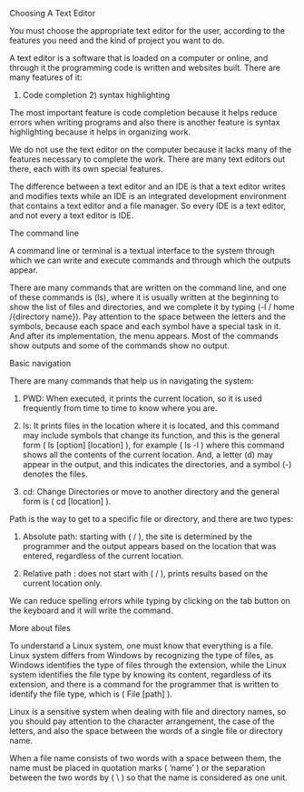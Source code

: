 Choosing A Text Editor

You must choose the appropriate text editor for the user, according to the features you need and the kind of project you want to do.

A text editor is a software that is loaded on a computer or online, and through it the programming code is written and websites built. There are many features of it:

1) Code completion 2) syntax highlighting

The most important feature is code completion because it helps reduce errors when writing programs and also there is another feature is syntax highlighting because it helps in organizing work.

We do not use the text editor on the computer because it lacks many of the features necessary to complete the work. There are many text editors out there, each with its own special features.

The difference between a text editor and an IDE is that a text editor writes and modifies texts while an IDE is an integrated development environment that contains a text editor and a file manager. So every IDE is a text editor, and not every a text editor is IDE.

 

The command line

A command line or terminal is a textual interface to the system through which we can write and execute commands and through which the outputs appear.

There are many commands that are written on the command line, and one of these commands is (ls), where it is usually written at the beginning to show the list of files and directories, and we complete it by typing (-l / home /{directory name}). Pay attention to the space between the letters and the symbols, because each space and each symbol have a special task in it. And after its implementation, the menu appears. Most of the commands show outputs and some of the commands show no output.

Basic navigation

There are many commands that help us in navigating the system:

1) PWD: When executed, it prints the current location, so it is used frequently from time to time to know where you are.

2) ls: It prints files in the location where it is located, and this command may include symbols that change its function, and this is the general form ( ls [option] [location] ), for example ( ls -l ) where this command shows all the contents of the current location. And, a letter (d) may appear in the output, and this indicates the directories, and a symbol (-) denotes the files.

3) cd: Change Directories or move to another directory and the general form is ( cd [location] ).

Path is the way to get to a specific file or directory, and there are two types:

1) Absolute path: starting with ( / ), the site is determined by the programmer and the output appears based on the location that was entered, regardless of the current location.

2) Relative path : does not start with ( / ), prints results based on the current location only.

We can reduce spelling errors while typing by clicking on the tab button on the keyboard and it will write the command.

More about files

To understand a Linux system, one must know that everything is a file. Linux system differs from Windows by recognizing the type of files, as Windows identifies the type of files through the extension, while the Linux system identifies the file type by knowing its content, regardless of its extension, and there is a command for the programmer that is written to identify the file type, which is ( File [path] ).

Linux is a sensitive system when dealing with file and directory names, so you should pay attention to the character arrangement, the case of the letters, and also the space between the words of a single file or directory name.

When a file name consists of two words with a space between them, the name must be placed in quotation marks ( ‘name’ ) or the separation between the two words by ( \ ) so that the name is considered as one unit.

 
